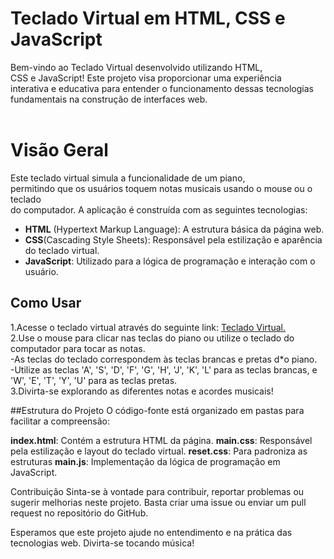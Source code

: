 # Teclado Virtual em HTML, CSS e JavaScript
Bem-vindo ao Teclado Virtual desenvolvido utilizando HTML, <br>CSS e JavaScript! Este projeto visa proporcionar uma experiência <br>interativa e educativa para entender o funcionamento dessas tecnologias<br> fundamentais na construção de interfaces web.
<br>
<br>
# Visão Geral
Este teclado virtual simula a funcionalidade de um piano,<br> permitindo que os usuários toquem notas musicais usando o mouse ou o teclado <br>do computador. A aplicação é construída com as seguintes tecnologias:

- **HTML** (Hypertext Markup Language): A estrutura básica da página web.
 - **CSS**(Cascading Style Sheets): Responsável pela estilização e aparência do teclado virtual.
- **JavaScript**: Utilizado para a lógica de programação e interação com o usuário.

## Como Usar
1.Acesse o teclado virtual através do seguinte link: [Teclado Virtual.](https://victorlpsrd.github.io/projeto.piano_virtual/)<br>
2.Use o mouse para clicar nas teclas do piano ou utilize o teclado do computador para tocar as notas.<br>
  -As teclas do teclado correspondem às teclas brancas e pretas d*o piano.<br>
  -Utilize as teclas 'A', 'S', 'D', 'F', 'G', 'H', 'J', 'K', 'L' para as teclas brancas, e 'W', 'E', 'T', 'Y', 'U' para as teclas pretas.<br>
3.Divirta-se explorando as diferentes notas e acordes musicais!

##Estrutura do Projeto
O código-fonte está organizado em pastas para facilitar a compreensão:

**index.html**: Contém a estrutura HTML da página.
**main.css**: Responsável pela estilização e layout do teclado virtual.
**reset.css**: Para padroniza as estruturas
**main.js**: Implementação da lógica de programação em JavaScript.

Contribuição
Sinta-se à vontade para contribuir, reportar problemas ou sugerir melhorias neste projeto. Basta criar uma issue ou enviar um pull request no repositório do GitHub.

Esperamos que este projeto ajude no entendimento e na prática das tecnologias web. Divirta-se tocando música!

